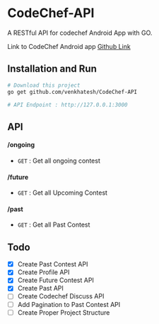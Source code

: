 # CodeChef-API

A RESTful API for codechef Android App with GO.

Link to CodeChef Android app [Github Link](https://github.com/venkhatesh/CodeChef-App)

## Installation and Run

```bash
# Download this project
go get github.com/venkhatesh/CodeChef-API

# API Endpoint : http://127.0.0.1:3000
```

## API
#### /ongoing
* `GET` : Get all ongoing contest

#### /future
* `GET` : Get all Upcoming Contest

#### /past
* `GET` : Get all Past Contest

## Todo

- [x] Create Past Contest API
- [x] Create Profile API
- [x] Create Future Contest API
- [x] Create Past API
- [ ] Create Codechef Discuss API
- [ ] Add Pagination to Past Contest API
- [ ] Create Proper Project Structure
